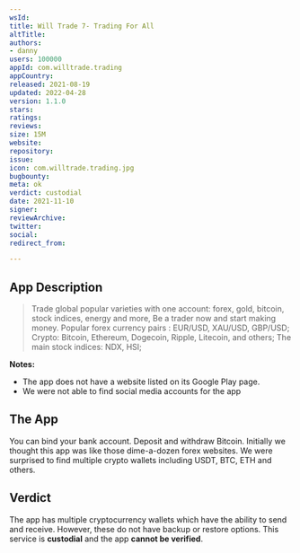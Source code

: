 ```yaml
---
wsId: 
title: Will Trade 7- Trading For All
altTitle: 
authors:
- danny
users: 100000
appId: com.willtrade.trading
appCountry: 
released: 2021-08-19
updated: 2022-04-28
version: 1.1.0
stars: 
ratings: 
reviews: 
size: 15M
website: 
repository: 
issue: 
icon: com.willtrade.trading.jpg
bugbounty: 
meta: ok
verdict: custodial
date: 2021-11-10
signer: 
reviewArchive: 
twitter: 
social: 
redirect_from: 

---
```


## App Description

> Trade global popular varieties with one account: forex, gold, bitcoin, stock indices, energy and more, Be a trader now and start making money.
> Popular forex currency pairs : EUR/USD, XAU/USD, GBP/USD;
> Crypto: Bitcoin, Ethereum, Dogecoin, Ripple, Litecoin, and others;
> The main stock indices: NDX, HSI;

**Notes:**

- The app does not have a website listed on its Google Play page.
- We were not able to find social media accounts for the app

## The App

You can bind your bank account. Deposit and withdraw Bitcoin. Initially we thought this app was like those dime-a-dozen forex websites. We were surprised to find multiple crypto wallets including USDT, BTC, ETH and others.

## Verdict

The app has multiple cryptocurrency wallets which have the ability to send and receive. However, these do not have backup or restore options. This service is **custodial** and the app **cannot be verified**.
